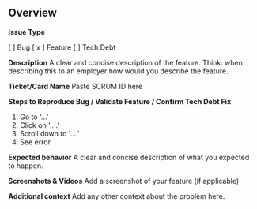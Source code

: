 ## Overview

**Issue Type**

[ ] Bug
[ x ] Feature
[ ] Tech Debt

**Description**
A clear and concise description of the feature. Think: when describing this to an employer how would you describe the feature.

**Ticket/Card Name**
Paste SCRUM ID here
	
**Steps to Reproduce Bug / Validate Feature / Confirm Tech Debt Fix**

1. Go to '...'
2. Click on '....'
3. Scroll down to '....'
4. See error

**Expected behavior**
A clear and concise description of what you expected to happen.

**Screenshots & Videos**
Add a screenshot of your feature (if applicable)

**Additional context**
Add any other context about the problem here.
